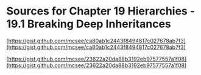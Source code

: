 # Sources for Chapter 19 Hierarchies - 19.1 Breaking Deep Inheritances


[https://gist.github.com/mcsee/ca80ab1c2443f8494817c027678ab7f3](https://gist.github.com/mcsee/ca80ab1c2443f8494817c027678ab7f3)

[https://gist.github.com/mcsee/23622a20da88b3192eb97577557a1f08](https://gist.github.com/mcsee/23622a20da88b3192eb97577557a1f08)